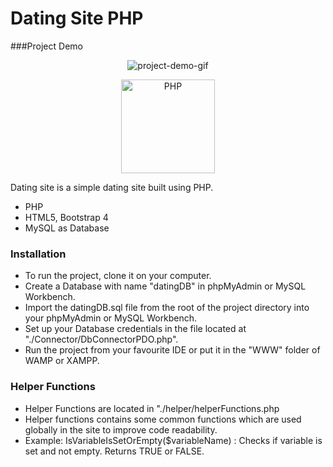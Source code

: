 # Dating Site PHP

###Project Demo

<div align="center" style="width: 100%">

![project-demo-gif](project-demo.gif)

</div>

<div align="center">
    <a href="https://php.net">
        <img
            alt="PHP"
            src="https://www.php.net/images/logos/new-php-logo.svg"
            width="150">
    </a>
</div>


Dating site is a simple dating site built using PHP.

  - PHP
  - HTML5, Bootstrap 4
  - MySQL as Database

### Installation

  - To run the project, clone it on your computer.
  - Create a Database with name "datingDB" in phpMyAdmin or MySQL Workbench.
  - Import the datingDB.sql file from the root of the project directory into your phpMyAdmin or MySQL Workbench.
  - Set up your Database credentials in the file located at "./Connector/DbConnectorPDO.php".
  - Run the project from your favourite IDE or put it in the "WWW" folder of WAMP or XAMPP. 


### Helper Functions

- Helper Functions are located in "./helper/helperFunctions.php
- Helper functions contains some common functions which are used globally in the site to improve code readability.
- Example: IsVariableIsSetOrEmpty($variableName) : Checks if variable is set and not empty. Returns TRUE or FALSE.